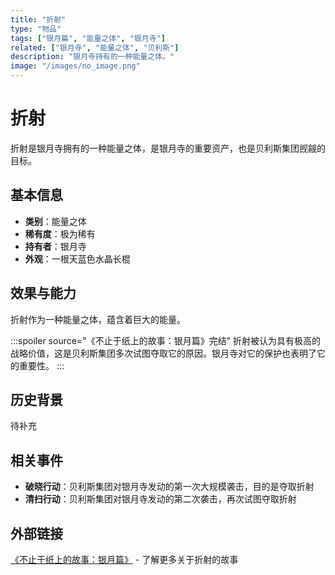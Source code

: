 ```yaml
---
title: "折射"
type: "物品"
tags: ["银月篇", "能量之体", "银月寺"]
related: ["银月寺", "能量之体", "贝利斯"]
description: "银月寺持有的一种能量之体。"
image: "/images/no_image.png"
---
```

# 折射

折射是银月寺拥有的一种能量之体，是银月寺的重要资产，也是贝利斯集团觊觎的目标。

## 基本信息

- **类别**：能量之体
- **稀有度**：极为稀有
- **持有者**：银月寺
- **外观**：一根天蓝色水晶长棍

## 效果与能力

折射作为一种能量之体，蕴含着巨大的能量。

:::spoiler source="《不止于纸上的故事：银月篇》完结"
折射被认为具有极高的战略价值，这是贝利斯集团多次试图夺取它的原因。银月寺对它的保护也表明了它的重要性。
:::

## 历史背景

待补充

## 相关事件

- **破晓行动**：贝利斯集团对银月寺发动的第一次大规模袭击，目的是夺取折射
- **清扫行动**：贝利斯集团对银月寺发动的第二次袭击，再次试图夺取折射

## 外部链接

[《不止于纸上的故事：银月篇》](https://tobenot.itch.io/beyond-books) - 了解更多关于折射的故事 